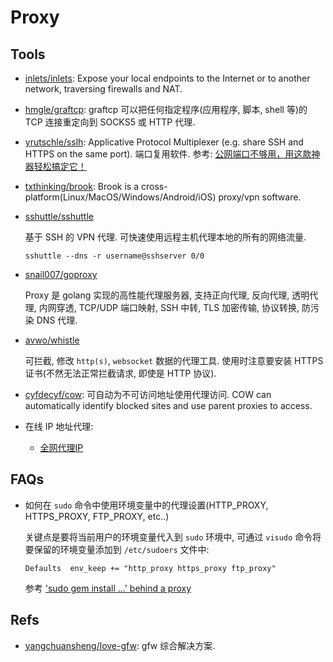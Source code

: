 # Proxy

## Tools
* [inlets/inlets](https://github.com/inlets/inlets): Expose your local endpoints to the Internet or to another network, traversing firewalls and NAT.
* [hmgle/graftcp](https://github.com/hmgle/graftcp): graftcp 可以把任何指定程序(应用程序, 脚本, shell 等)的 TCP 连接重定向到 SOCKS5 或 HTTP 代理. 
* [yrutschle/sslh](https://github.com/yrutschle/sslh): Applicative Protocol Multiplexer (e.g. share SSH and HTTPS on the same port). 端口复用软件. 参考: [公网端口不够用，用这款神器轻松搞定它！](https://mp.weixin.qq.com/s?__biz=MzI3MTI2NzkxMA==&mid=2247489038&idx=1&sn=c9856cedabf74ccbffbca451f03fe05a)

* [txthinking/brook](https://github.com/txthinking/brook): Brook is a cross-platform(Linux/MacOS/Windows/Android/iOS) proxy/vpn software.

* [sshuttle/sshuttle](https://github.com/sshuttle/sshuttle)

    基于 SSH 的 VPN 代理. 可快速使用远程主机代理本地的所有的网络流量.
    
    ```shell
    sshuttle --dns -r username@sshserver 0/0
    ```
    
* [snail007/goproxy](https://github.com/snail007/goproxy)

    Proxy 是 golang 实现的高性能代理服务器, 支持正向代理, 反向代理, 透明代理, 内网穿透, TCP/UDP 端口映射, SSH 中转, TLS 加密传输, 协议转换, 防污染 DNS 代理.  

* [avwo/whistle](https://github.com/avwo/whistle)

    可拦截, 修改 `http(s)`, `websocket` 数据的代理工具. 使用时注意要安装 HTTPS 证书(不然无法正常拦截请求, 即使是 HTTP 协议).
    
* [cyfdecyf/cow](https://github.com/cyfdecyf/cow): 可自动为不可访问地址使用代理访问. COW can automatically identify blocked sites and use parent proxies to access.    
* 在线 IP 地址代理:
    * [全网代理IP](http://www.goubanjia.com/)



## FAQs
* 如何在 `sudo` 命令中使用环境变量中的代理设置(HTTP_PROXY, HTTPS_PROXY, FTP_PROXY, etc..)

    关键点是要将当前用户的环境变量代入到 `sudo` 环境中, 可通过 `visudo` 命令将要保留的环境变量添加到 `/etc/sudoers` 文件中:
    
    ```shell
    Defaults  env_keep += "http_proxy https_proxy ftp_proxy"
    ```
    
    参考 ['sudo gem install ...' behind a proxy](http://jacob.stanley.io/2010/10/27/sudo-gem-install-behind-a-proxy/)
    
## Refs
* [yangchuansheng/love-gfw](https://github.com/yangchuansheng/love-gfw): gfw 综合解决方案.